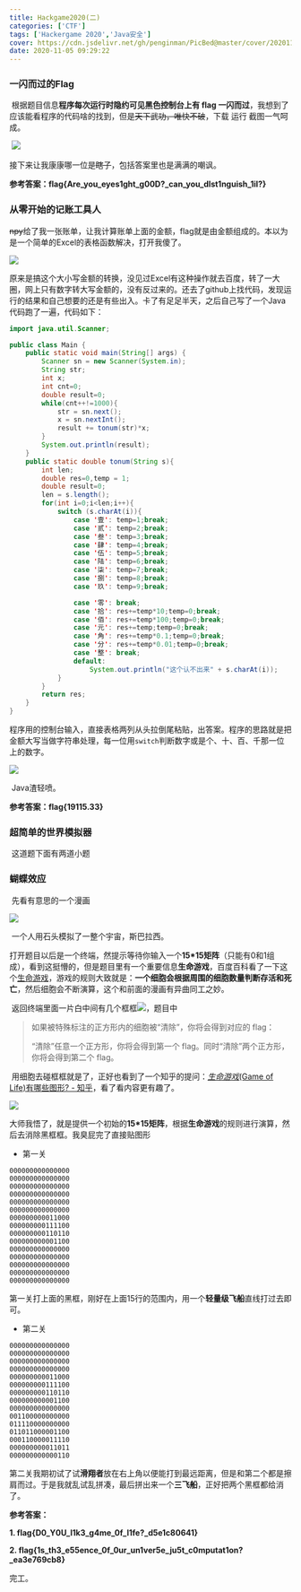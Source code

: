 ```yaml
---
title: Hackgame2020(二)
categories: ['CTF']
tags: ['Hackergame 2020','Java安全']
cover: https://cdn.jsdelivr.net/gh/penginman/PicBed@master/cover/20201111123547.png
date: 2020-11-05 09:29:22
---
```



### 一闪而过的Flag

​	根据题目信息**程序每次运行时隐约可见黑色控制台上有 flag 一闪而过**，我想到了应该能看程序的代码啥的找到，但是~~天下武功，唯快不破~~，下载 运行 截图一气呵成。

​	![](https://s1.ax1x.com/2020/11/09/B7TOUA.png)

​	接下来让我康康哪一位是~~瞎子~~，包括答案里也是满满的嘲讽。

**参考答案：flag{Are_you_eyes1ght_g00D?_can_you_dIst1nguish_1iI?}**



### 从零开始的记账工具人

​	~~npy~~给了我一张账单，让我计算账单上面的金额，flag就是由金额组成的。本以为是一个简单的Excel的表格函数解决，打开我傻了。

![](https://s1.ax1x.com/2020/11/05/B2Flxf.png)

​	原来是搞这个大小写金额的转换，没见过Excel有这种操作就去百度，转了一大圈，网上只有数字转大写金额的，没有反过来的。还去了github上找代码，发现运行的结果和自己想要的还是有些出入。卡了有足足半天，之后自己写了一个Java代码跑了一遍，代码如下：

```java
import java.util.Scanner;

public class Main {
    public static void main(String[] args) {
        Scanner sn = new Scanner(System.in);
        String str;
        int x;
        int cnt=0;
        double result=0;
        while(cnt++!=1000){
            str = sn.next();
            x = sn.nextInt();
            result += tonum(str)*x;
        }
        System.out.println(result);
    }
    public static double tonum(String s){
        int len;
        double res=0,temp = 1;
        double result=0;
        len = s.length();
        for(int i=0;i<len;i++){
            switch (s.charAt(i)){
                case '壹': temp=1;break;
                case '贰': temp=2;break;
                case '叁': temp=3;break;
                case '肆': temp=4;break;
                case '伍': temp=5;break;
                case '陆': temp=6;break;
                case '柒': temp=7;break;
                case '捌': temp=8;break;
                case '玖': temp=9;break;

                case '零': break;
                case '拾': res+=temp*10;temp=0;break;
                case '佰': res+=temp*100;temp=0;break;
                case '元': res+=temp;temp=0;break;
                case '角': res+=temp*0.1;temp=0;break;
                case '分': res+=temp*0.01;temp=0;break;
                case '整': break;
                default:
                    System.out.println("这个认不出来" + s.charAt(i));
            }
        }
        return res;
    }
}

```

​	程序用的控制台输入，直接表格两列从头拉倒尾粘贴，出答案。程序的思路就是把金额大写当做字符串处理，每一位用`switch`判断数字或是个、十、百、千那一位上的数字。

![](https://s1.ax1x.com/2020/11/05/B2F7ee.png)

​	Java渣轻喷。

**参考答案：flag{19115.33}**



### 超简单的世界模拟器

​	这道题下面有两道小题

### 蝴蝶效应

​	先看有意思的一个漫画

![](https://s1.ax1x.com/2020/11/05/B2k9eg.png)

​	一个人用石头模拟了一整个宇宙，斯巴拉西。

​	打开题目以后是一个终端，然提示等待你输入一个**15*15矩阵**（只能有0和1组成），看到这挺懵的，但是题目里有一个重要信息**生命游戏**，百度百科看了一下这个[生命游戏](https://baike.baidu.com/item/%E7%94%9F%E5%91%BD%E6%B8%B8%E6%88%8F/2926434?fr=aladdin)，游戏的规则大致就是：**一个细胞会根据周围的细胞数量判断存活和死亡**，然后细胞会不断演算，这个和前面的漫画有异曲同工之妙。

​	返回终端里面一片白中间有几个框框![](https://s1.ax1x.com/2020/11/05/B2ZFBT.png)，题目中

> 如果被特殊标注的正方形内的细胞被“清除”，你将会得到对应的 flag：
>
> “清除”任意一个正方形，你将会得到第一个 flag。同时“清除”两个正方形，你将会得到第二个 flag。

​	用细胞去碰框框就是了，正好也看到了一个知乎的提问：[*生命游戏*(Game of Life)有哪些图形? - 知乎](https://baike.baidu.com/item/%E7%94%9F%E5%91%BD%E6%B8%B8%E6%88%8F/2926434?fr=aladdin)，看了看内容更有趣了。

![](https://s1.ax1x.com/2020/11/05/B2elzn.png)

​	大师我悟了，就是提供一个初始的**15*15矩阵**，根据**生命游戏**的规则进行演算，然后去消除黑框框。我臭屁完了直接贴图形

* 第一关

```轻量级飞船
000000000000000
000000000000000
000000000000000
000000000000000
000000000000000
000000000000000
000000000011000
000000000111100
000000000110110
000000000001100
000000000000000
000000000000000
000000000000000
000000000000000
000000000000000
```

​	第一关打上面的黑框，刚好在上面15行的范围内，用一个**轻量级飞船**直线打过去即可。

* 第二关

```三飞船
000000000000000
000000000000000
000000000000000
000000000000000
000000000011000
000000000111100
000000000110110
000000000001100
000000000000000
001100000000000
011110000000000
011011000001100
000110000011110
000000000011011
000000000000110
```

​	第二关我期初试了试**滑翔者**放在右上角以便能打到最远距离，但是和第二个都是擦肩而过。于是我就乱试乱拼凑，最后拼出来一个**三飞船**，正好把两个黑框都给消了。

**参考答案：**

**1. flag{D0_Y0U_l1k3_g4me_0f_l1fe?_d5e1c80641}**

**2. flag{1s_th3_e55ence_0f_0ur_un1ver5e_ju5t_c0mputat1on?_ea3e769cb8}**



完工。